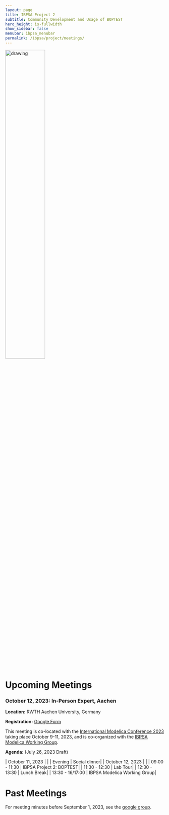```yaml
---
layout: page
title: IBPSA Project 2
subtitle: Community Development and Usage of BOPTEST
hero_height: is-fullwidth
show_sidebar: false
menubar: ibpsa_menubar
permalink: /ibpsa/project/meetings/
---
```


<img src="../../../images/project2logo.png" alt="drawing" width="50%"/>

# Upcoming Meetings

### October 12, 2023: In-Person Expert, Aachen

**Location:** RWTH Aachen University, Germany

**Registration:** [Google Form](https://forms.gle/VMu1LZ7pWW5etzsz9)

This meeting is co-located with the
[International Modelica Conference 2023](https://2023.international.conference.modelica.org/)
taking place October 9-11, 2023, and is co-organized with the [IBPSA Modelica Working Group](https://github.com/ibpsa/modelica-working-group).

**Agenda:** (July 26, 2023 Draft)

| October 11, 2023 | |
| Evening | Social dinner|
| October 12, 2023 | |
| 09:00 - 11:30 | IBPSA Project 2: BOPTEST|
| 11:30 - 12:30 | Lab Tour|
| 12:30 - 13:30 | Lunch Break|
| 13:30 - 16/17:00 | IBPSA Modelica Working Group|

# Past Meetings

For meeting minutes before September 1, 2023, see the [google group](https://groups.google.com/g/ibpsa-boptest).
